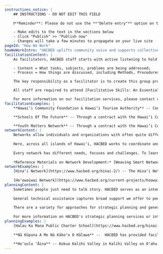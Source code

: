 ```yaml
---
instructions_notice: |
    ## INSTRUCTIONS - DO NOT EDIT THIS FIELD
    
    ❗️**Reminder**: Please do not use the **"Delete entry"** option on this page as this will break your site's code.❗️

    - Make edits to the text in the sections below
    - Click "Publish" >> "Publish now"
    - Changes will take a few minutes to propagate on your live site
pageId: "How We Work"
howWeWorkIntro: "HACBED uplifts community voice and supports collective action towards community-based economic development as a facilitator, catalyst, community builder and broker as asked by the communities we serve. Our approach  is founded on the belief that people \"know\" and \"can\" and is conducted through informed and skilled listening that strengthens community voice and promotes collective action. Please click the images below to learn more about how we do our work."
facilitationContent: |
    As facilitators, HACBED staff starts with active listening to hold safe spaces for meaningful conversations. The process of facilitation is a way of providing leadership without taking the reigns, and contributing structure and process to interactions so groups are able to function effectively and make high-quality decisions. A facilitative leader focuses on both content and process.

    - Content = What tasks, subjects, problems are being addressed;
    - Process = How things are discussed, including Methods, Procedures, Format, Tools, Style of interaction, Group norms, Group dynamics and Group climate

    The key responsibility as a facilitator is to create this group process and an environment in which it can flourish, and so help the group reach a successful decision, solution or conclusion. To facilitate effectively, HACBED staff operate objectively with a neutral stance as to solely focus on the group process. We work from a set of core values consistent with the concepts of empowerment, commitment, collaboration, learning and partnership.

    All staff are required to attend [Facilitative Skills: An Essential Foundation for Collaborative Leadership](https://www.pacificcollaboration.com/), a two day facilitator training session by Donna Ching, Ph.D.

    For more information on our facilitation services, please contact us.
facilitationExamples: |
    **Hawaiʻi Community Foundation & Hawaiʻi Tourism Authority** -- Conducted a strategic dialogue process with the advisory groups that make up HTA's Natural Resources & Kukulu Ola: Living Hawaiian Culture Programs to inform the new partnership in which HCF will administer the two grantmaking programs for HTA.

    **Schools Of The Future** -- Through a contract with the Hawaiʻi Community Foundation and in partnership with the Hawaiʻi Association of Independent Schools, HACBED provided facilitation and technical support for learning circles being formed in and between the 20 schools chosen to be part of HCF's Schools Of The Future

    **Youth Matters Network** -- Through a contract with the Hawaiʻi Community Foundation, provided facilitation and technical support to establish and conduct learning circles for 18 nonprofit youth serving organizations in the YMN.
networkContent: |
    Networks allow individuals and organizations with often quite different perspectives, strengths and experiences to work together to achieve a common goal. Effective networks have the potential to make immense impact on systemic change at any level -- from a community or grassroots level to a global scale.
    
    Here, across all islands of Hawaiʻi, HACBED works to coordinate and develop quality networks that are based on intention, accountability, and trust. As a network facilitator, HACBED designs and facilitates gatherings to help partners uplift their interests, identify challenges, and structure network activities that connect people strategically where there is mutual benefit. HACBED also catalyzes ideas into collective action through coordination and coaching. Should the network run into structural issues for itself or its communities, HACBED takes on the role of advocate to bridge disconnects between grassroots action and institutional policy.
    
    Every network has different needs, focuses and challenges. To learn more about HACBED's role as a network weaver, please contact us.
    
    *Reference Materials on Network Development:* [Weaving Smart Networks](http://www.networkweaver.com/)
networkExamples: |
    [Hinaʻi Network](https://www.hacbed.org/hinai-2/) -- The Hinaʻi Network is comprised of individuals and organizations that represent nonprofit community services agencies, government entities, educational institutions and experts in agriculture. Together, this network is working together on multiple projects across the state of Hawaiʻi to build a sustainable agriculture economy.
    
    [Hoʻowaiwai Network](https://www.hacbed.org/current-projects/hoowaiwai-network-hawaii-island/) -- The members of the Hoʻowaiwai Network work to develop, sustain and expand their *Hoʻowaiwai Empowerment Services.* These services aim to Build Genuine Wealth & Financial Security at the *Individual & Family Level;* Improve Productivity & Viability at the *Private & Public Sector Level;* and Nurture Sustainability & Resilience at the *Community Level.* Members represent nonprofit community agencies, government entities, volunteer organizations as well as unaffiliated individuals interested in furthering the goals of the network.
planningContent: |
    Sometimes people just need to talk story. HACBED serves as an intentional listener to help communities to articulate their ideas in a safe space, synthesize ideas, and action plan their next steps. We listen to every stakeholder to ensure each voice is equally lifted up. As such, we remain connected to our "activist" roots by ensuring that no voice is unheard so that the organization can move forward collectively.
    
    General technical assistance captures broad support we offer to people and organizations to meet them where they are at. Strategic planning is a more structured approach to how an organization determines where it is going over the next year or more, how it's going to get there, and how it will know if it got there or not. The focus of a strategic plan is usually on the entire organization, while the focus of a business plan is usually on a particular product, service or program. Our role is then to help organizations identify long term action plans through a collaborative approach with all stakeholders.
    
    There are a variety for approaches for strategic planning and general technical assistance and HACBED's approach is founded in an asset-based mindset that lifts up the assets of the community using the appreciative inquiry method. From that base, HACBED employs a variety of techniques and models in ways that make sense for each community. The way that a strategic plan or other technical assistance is offered and developed depends on the nature of the organization's leadership, culture of the organization, complexity of the organization's environment, and size of the organization, among other considerations.
    
    For more information on HACBED's strategic planning services or interest in receiving more general technical support, please contact us.
planningExamples: |
    [Halau Ku Mana Public Charter School](https://www.hacbed.org/hinai-2/) -- in 2014 and 2015, HACBED provided Strategic Planning services to help HKM outline their activities and priorities for the coming years.
    
    **Nā Kūpuna A Me Nā Kākoʻo O Hālawa** --  HACBED has provided facilitation and technical support for strategic planning, board development, operational support, and development of a sustainability plan to the nonprofit granted to maintain the historic Hālawa Valley.
    
    **Hoʻoulu ʻĀina** -- Kokua Kalihi Valley in Kalihi Valley on Oʻahu. Conducted feasibility analysis for culturally appropriate venture development concepts for the 100 acre Hoʻoulu ʻĀina Nature Preserve of Kokua Kalihi Valley that provides comprehensive family services and operates the Charles Judd Community Health Center."
---
```

